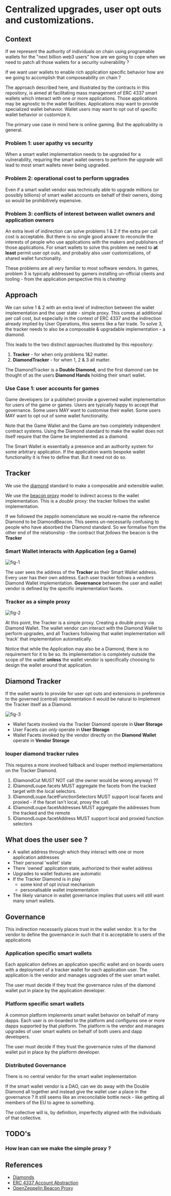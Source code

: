 # Centralized upgrades, user opt outs and customizations.

## Context

If we represent the authority of individuals on chain using programable wallets for the "next billion web3 users" how are we going to cope when we need to patch all those wallets for a security vulnerability ?

If we want user wallets to enable rich application specific behavior how are we going to accomplish that composeability on chain ?


The approach described here, and illustrated by the contracts in this repository, is aimed at facilitating mass management of ERC 4337 smart wallets which interact with one or more applications. Those applications may be agnostic to the wallet facilities. Applications may want to provide specialized wallet behavior. Wallet users may want to opt out of specific wallet behavior or customize it.

The primary use case in mind here is online gaming. But the applicability is general.

### Problem 1: user apathy vs security

When a smart wallet implementation needs to be upgraded for a vulnerability, requiring the smart wallet owners to perform the upgrade will lead to most smart wallets never being upgraded.

### Problem 2: operational cost to perform upgrades

Even if a smart wallet vendor was technically able to upgrade millions (or possibly billions) of smart wallet accounts on behalf of their owners, doing so would be prohibitively expensive.

### Problem 3: conflicts of interest between wallet owners and application owners

An extra level of indirection can solve problems 1 & 2 if the extra per call cost is acceptable. But there is no single good answer to reconcile the interests of people who use applications with the makers and publishers of those applications. For smart wallets to solve this problem we need to **at least** permit user opt outs, and probably also user customizations, of shared wallet functionality.

These problems are all very familiar to most software vendors. In games, problem 3 is typically addressed by gamers installing un-official clients and tooling - from the application perspective this is _cheating_

## Approach

We can solve 1 & 2 with an extra level of indirection between the wallet implementation and the user state - simple proxy. This comes at additional per call cost, but especially in the context of ERC 4337 and the indirection already implied by User Operations, this seems like a fair trade. To solve 3, the tracker needs to also be a composable & upgradable implementation - a diamond.

This leads to the two distinct approaches illustrated by this repository:

1. **Tracker** - for when only problems 1&2 matter.
2. **DiamondTracker** - for when 1, 2 & 3 all matter.

The DiamondTracker is a **Double Diamond**, and the first diamond can be thought of as the users **Diamond Hands** holding their smart wallet.
 
### Use Case 1: user accounts for games

Game developers (or a publisher) provide a governed wallet implementation for users of the game or games. Users are typically happy to accept that governance. Some  users MAY want to customise their wallet. Some users MAY want to opt out of some wallet functionality.

Note that the Game Wallet and the Game are two completely independent contract systems. Using the Diamond standard to make the wallet does not itself require that the Game be implemented as a diamond.

The Smart Wallet is essentially a presence and an authority system for some arbitrary application. If the application wants bespoke wallet functionality it is free to define that. But it need not do so.

## Tracker

We use the [diamond][ERC-2535] standard to make a composable and extensible wallet.

We use the [beacon proxy][ZEP-BEACON] model to indirect access to the wallet implementation. This is a _double_ proxy: the tracker follows the wallet implementation.

If we followed the zepplin nomenclature we would re-name the reference Diamond to be DiamondBeacon. This seems un-necessarily confusing to people who have absorbed the Diamond standard. So we formalise from the other end of the relationship - the contract that *follows* the beacon is the **Tracker**

### Smart Wallet interacts with Application (eg a Game)

![fig-1](http://www.plantuml.com/plantuml/proxy?cache=no&src=https://raw.githubusercontent.com/polysensus/diamond-1-tracker-hardhat/main/fig-1.puml)


The user sees the address of the **Tracker** as their Smart Wallet address. Every user has their own address. Each user tracker follows a *vendors* Diamond Wallet implementation. **Governance** between the user and wallet vendor is defined by the specific implementation facets.

### Tracker as a simple proxy

![fig-2](http://www.plantuml.com/plantuml/proxy?cache=no&src=https://raw.githubusercontent.com/polysensus/diamond-1-tracker-hardhat/main/fig-2.puml)

At this point, the Tracker is a simple proxy. Creating a double proxy via Diamond Wallet. The wallet vendor can interact with the Diamond Wallet to perform upgrades, and all Trackers following that wallet implementation will 'track' that implementation automatically.

Notice that while the Application may also be a Diamond, there is no requirement for it to be so. Its implementation is completely outside the scope of the wallet **unless** the wallet vendor is specifically choosing to design the wallet around that application.

## Diamond Tracker

If the wallet wants to provide for user opt outs and extensions in preference to the governed (central) implementation it would be natural to implement the Tracker itself as a Diamond.

![fig-3](http://www.plantuml.com/plantuml/proxy?cache=no&src=https://raw.githubusercontent.com/polysensus/diamond-1-tracker-hardhat/main/fig-3.puml)

* Wallet facets invoked via the Tracker Diamond operate in **User Storage**
* User Facets can _only_ operate in **User Storage**
* Wallet Facets invoked by the vendor directly on the **Diamond Wallet** operate in **Vendor Storage**

### louper diamond tracker rules
This requires a more involved fallback and louper method implementations on the Tracker Diamond.

1. IDiamondCut MUST NOT call  (the owner would be wrong anyway) ??
2. IDiamondLoupe.facets MUST aggregate the facets from the tracked target with the local selectors.
3. IDiamondLoupe.facetFunctionSelectors MUST support local facets and proxied - if the facet isn't local, proxy the call.
4. IDiamondLoupe.facetAddresses MUST aggregate the addresses from the tracked and the remote
5. IDiamondLoupe.facetAddress MUST support local and proxied function selectors



## What does the user see ?

* A wallet address through which they interact with one or more application addresses
* Their personal 'wallet' state
* There 'owned' application state, authorized to their wallet address
* Upgrades to wallet features are automatic
* If the Tracker Diamond is in play
  * some kind of opt in/out mechanism
  * personalisable wallet implementation
* The likely variance in wallet governance implies that users will still want many smart wallets.


## Governance

This indirection necessarily places trust in the wallet vendor. It is for the vendor to define the governance in such that it is acceptable to users of the applications

### Application specific smart wallets

Each application defines an application specific wallet and on boards users with a deployment of a tracker wallet for each application user. The application is the vendor and manages upgrades of the user smart wallet.

The user must decide if they trust the governance rules of the diamond wallet put in place by the application developer.

### Platform specific smart wallets

A common platform implements smart wallet behavior on behalf of many dapps. Each user is on-boarded to the platform and configures one or more dapps supported by that platform. The platform is the vendor and manages upgrades of user smart wallets on behalf of both users and dapp developers.

The user must decide if they trust the governance rules of the diamond wallet put in place by the platform developer.

### Distributed Governance

There is no central vendor for the smart wallet implementation

If the smart wallet vendor is a DAO, can we do away with the Double Diamond all together and instead give the wallet user a place in the governance ? It still seems like an irreconcilable bottle neck - like getting all members of the EU to agree to something. 

The collective will is, by definition, imperfectly aligned with the individuals of that collective.

## TODO's

### How lean can we make the simple proxy ?

## References

* [ERC-2535]: https://eips.ethereum.org/EIPS/eip-2535/
    [Diamonds][ERC-2535]
* [ERC-4337]: https://eips.ethereum.org/EIPS/eip-4337/
    [ERC 4337 Account Abstraction][ERC-4337]
* [ZEP-BEACON]: https://github.com/OpenZeppelin/openzeppelin-contracts/blob/master/contracts/proxy/beacon/BeaconProxy.sol
    [OpenZeppelin Beacon Proxy][ZEP-BEACON]